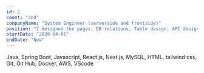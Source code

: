 ```yaml
---
id: 2
count: "2nd"
companyName: "System Engineer (serverside and frontside)"
position: "I designed the pages, DB relations, Table design, API design, Backend and Frontend. I was one of the main members of the team. "
startDate: "2020-04-01"
endDate: "Now"
---
```


Java, Spring Boot, Javascript, React.js, Next.js, MySQL, HTML, tailwind css,  
Git, Git Hub, Docker, AWS, VScode
